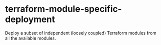 # terraform-module-specific-deployment
Deploy a subset of independent (loosely coupled) Terraform modules from all the available modules.
